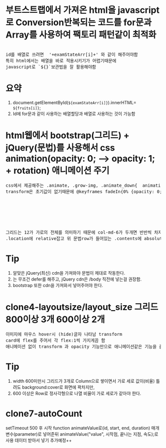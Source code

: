 # 부트스트랩에서 가져온 html을 javascript로 Conversion반복되는 코드를 for문과 Array를 사용하여  팩토리 패턴같이 최적화 
<pre>
<!--  '<text id= '+examStateArr[i]+'></text>'   -->
id를 배열로 쓰려면  '+examStateArr[i]+' 와 같이 해주어야함
특히 html에서는 배열을 바로 적용시키기가 어렵기때문에 
javascript로 `${}`보관법을 잘 활용해야함
</pre>

# 요약
1. document.getElementById(`${examStateArr[i]}`).innerHTML= `${fruits[i]}`;
2. Id에 for문과 같이 사용하는 배열할당과 배열로 사용하는 것이 가능함



# html웹에서 bootstrap(그리드) + jQuery(문법)를 사용해서 css animation(opacity: 0; --> opacity: 1; + rotation) 애니메이션 주기
<pre>
css에서 제공해주는 .animate, .grow-img, .animate_down{  animation:fadeIn 1s forwards ease-in; transition:2s ease-in-out;}를 사용
transform은 초기값이 없기때문에 @keyframes fadeIn{0% {opacity: 0;}100%{opacity: 1;}} 키프레임을 사용함.

<div class= "row">
 <div class="col-md-6 map"></div>
 <div class="col-md-6 map"></div>
</div>
그리드는 12가 가로의 전체를 의미하기 때문에 col-md-6가 두개면 반반씩 차지한다 
.location에 relative잡고 위 문법row가 들어있는 .contents에 absolute한다음   top:0; left:0; right:0;으로 양쪽 공간을 준걸 볼 수 있다. 
</pre>

# Tip
1. 알맞은 jQuery(최신) cdn을 가져와야 문법이 제대로 작동한다.
2. <script defer src="java.js"></script>는 무조건 defer를 해주고, jQuery cdn은 /body 직전에 넣는걸 권장함.
3. bootstrap 또한 cdn을 가져와서 넣어주어야 한다.


# clone4-layoutsize/layout_size 그리드 800이상 3개 600이상 2개
<pre>
이미지에 마우스 hover시 (hide)글자 나타남 transform
card에 flex를 주어서 각 flex:1씩 가지게끔 함
애니메이션 없이 transform 과 opacity 기능만으로 애니메이션같은 기능을 줌
</pre>

# Tip 
1. width 600미만시 그리드가 3개로 Column으로 쌓이면서 가로 세로 값이(비율) 틀려도 background:cover로 화면에 꽉차지만,
2. 600 이상은 Row로 정사각형으로 나열 비율이 가로 세로가 같아야 한다. 




# clone7-autoCount

setTimeout 500 후 시작
function animateValue로(id, start, end, duration) 매개변수(parameter)로 넣어준뒤 animateValue("value", 시작점, 끝나는 지점, 속도);로 사용
데이터 받아서 넣기 추가예정++

